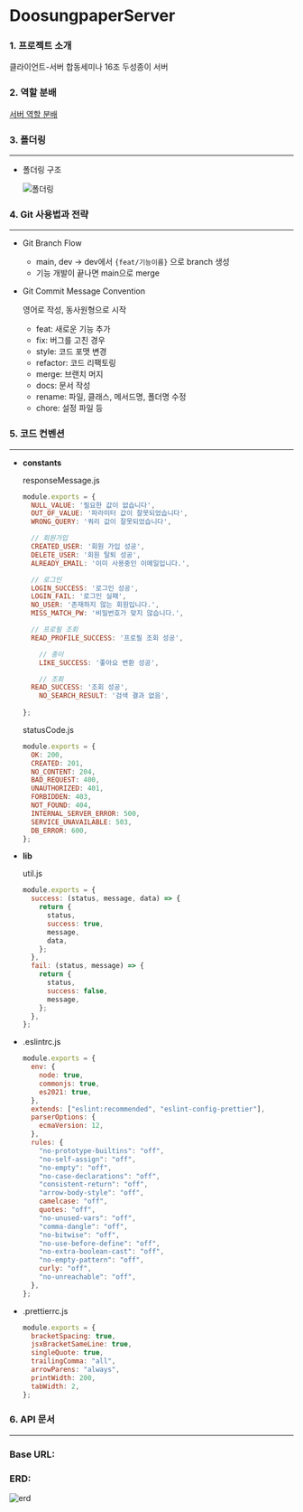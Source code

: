 # DoosungpaperServer
### 1. 프로젝트 소개
클라이언트-서버 합동세미나 16조 두성종이 서버

### 2. 역할 분배
[서버 역할 분배](https://www.notion.so/77014fa0f99249bd9091fe8af9df21e5)

### 3. 폴더링

---

- 폴더링 구조
    
    ![폴더링](https://s3-us-west-2.amazonaws.com/secure.notion-static.com/fe7d2b18-cc81-4489-8bb3-3d5ef17382e2/스크린샷_2021-11-20_오전_1.49.44.png)
    

### 4. Git 사용법과 전략

---

- Git Branch Flow
    - main, dev → dev에서 `{feat/기능이름}` 으로 branch 생성
    - 기능 개발이 끝나면 main으로 merge
- Git Commit Message Convention
    
    영어로 작성, 동사원형으로 시작
    
    - feat: 새로운 기능 추가
    - fix: 버그를 고친 경우
    - style: 코드 포맷 변경
    - refactor: 코드 리팩토링
    - merge: 브랜치 머지
    - docs: 문서 작성
    - rename: 파일, 클래스, 메서드명, 폴더명 수정
    - chore: 설정 파일 등

### 5. 코드 컨벤션

---

- **constants**
    
    responseMessage.js
    
    ```jsx
    module.exports = {
      NULL_VALUE: '필요한 값이 없습니다',
      OUT_OF_VALUE: '파라미터 값이 잘못되었습니다',
      WRONG_QUERY: '쿼리 값이 잘못되었습니다',
    
      // 회원가입
      CREATED_USER: '회원 가입 성공',
      DELETE_USER: '회원 탈퇴 성공',
      ALREADY_EMAIL: '이미 사용중인 이메일입니다.',
    
      // 로그인
      LOGIN_SUCCESS: '로그인 성공',
      LOGIN_FAIL: '로그인 실패',
      NO_USER: '존재하지 않는 회원입니다.',
      MISS_MATCH_PW: '비밀번호가 맞지 않습니다.',
    
      // 프로필 조회
      READ_PROFILE_SUCCESS: '프로필 조회 성공',
    
    	// 종이
    	LIKE_SUCCESS: '좋아요 변환 성공',
    
    	// 조회
      READ_SUCCESS: '조회 성공',
    	NO_SEARCH_RESULT: '검색 결과 없음',
    	
    };
    ```
    
    statusCode.js
    
    ```jsx
    module.exports = {
      OK: 200,
      CREATED: 201,
      NO_CONTENT: 204,
      BAD_REQUEST: 400,
      UNAUTHORIZED: 401,
      FORBIDDEN: 403,
      NOT_FOUND: 404,
      INTERNAL_SERVER_ERROR: 500,
      SERVICE_UNAVAILABLE: 503,
      DB_ERROR: 600,
    };
    ```
    
- **lib**
    
    util.js
    
    ```jsx
    module.exports = {
      success: (status, message, data) => {
        return {
          status,
          success: true,
          message,
          data,
        };
      },
      fail: (status, message) => {
        return {
          status,
          success: false,
          message,
        };
      },
    };
    ```
    
- .eslintrc.js
    
    ```jsx
    module.exports = {
      env: {
        node: true,
        commonjs: true,
        es2021: true,
      },
      extends: ["eslint:recommended", "eslint-config-prettier"],
      parserOptions: {
        ecmaVersion: 12,
      },
      rules: {
        "no-prototype-builtins": "off",
        "no-self-assign": "off",
        "no-empty": "off",
        "no-case-declarations": "off",
        "consistent-return": "off",
        "arrow-body-style": "off",
        camelcase: "off",
        quotes: "off",
        "no-unused-vars": "off",
        "comma-dangle": "off",
        "no-bitwise": "off",
        "no-use-before-define": "off",
        "no-extra-boolean-cast": "off",
        "no-empty-pattern": "off",
        curly: "off",
        "no-unreachable": "off",
      },
    };
    ```
    
- .prettierrc.js
    
    ```jsx
    module.exports = {
      bracketSpacing: true,
      jsxBracketSameLine: true,
      singleQuote: true,
      trailingComma: "all",
      arrowParens: "always",
      printWidth: 200,
      tabWidth: 2,
    };
    ```
    

### 6. API 문서

---

### Base URL:

### ERD:
![erd](https://s3-us-west-2.amazonaws.com/secure.notion-static.com/1a803637-312f-498e-b64f-596c91fa7702/Untitled.png)
